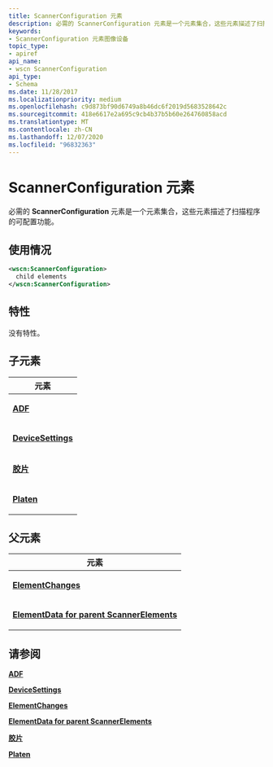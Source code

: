 ```yaml
---
title: ScannerConfiguration 元素
description: 必需的 ScannerConfiguration 元素是一个元素集合，这些元素描述了扫描程序的可配置功能。
keywords:
- ScannerConfiguration 元素图像设备
topic_type:
- apiref
api_name:
- wscn ScannerConfiguration
api_type:
- Schema
ms.date: 11/28/2017
ms.localizationpriority: medium
ms.openlocfilehash: c9d873bf90d6749a8b46dc6f2019d5683528642c
ms.sourcegitcommit: 418e6617e2a695c9cb4b37b5b60e264760858acd
ms.translationtype: MT
ms.contentlocale: zh-CN
ms.lasthandoff: 12/07/2020
ms.locfileid: "96832363"
---
```

# <a name="scannerconfiguration-element"></a>ScannerConfiguration 元素


必需的 **ScannerConfiguration** 元素是一个元素集合，这些元素描述了扫描程序的可配置功能。

<a name="usage"></a>使用情况
-----

```xml
<wscn:ScannerConfiguration>
  child elements
</wscn:ScannerConfiguration>
```

<a name="attributes"></a>特性
----------

没有特性。

## <a name="child-elements"></a>子元素


<table>
<colgroup>
<col width="100%" />
</colgroup>
<thead>
<tr class="header">
<th>元素</th>
</tr>
</thead>
<tbody>
<tr class="odd">
<td><p><a href="adf.md" data-raw-source="[&lt;strong&gt;ADF&lt;/strong&gt;](adf.md)"><strong>ADF</strong></a></p></td>
</tr>
<tr class="even">
<td><p><a href="devicesettings.md" data-raw-source="[&lt;strong&gt;DeviceSettings&lt;/strong&gt;](devicesettings.md)"><strong>DeviceSettings</strong></a></p></td>
</tr>
<tr class="odd">
<td><p><a href="film.md" data-raw-source="[&lt;strong&gt;Film&lt;/strong&gt;](film.md)"><strong>胶片</strong></a></p></td>
</tr>
<tr class="even">
<td><p><a href="platen.md" data-raw-source="[&lt;strong&gt;Platen&lt;/strong&gt;](platen.md)"><strong>Platen</strong></a></p></td>
</tr>
</tbody>
</table>

## <a name="parent-elements"></a>父元素


<table>
<colgroup>
<col width="100%" />
</colgroup>
<thead>
<tr class="header">
<th>元素</th>
</tr>
</thead>
<tbody>
<tr class="odd">
<td><p><a href="elementchanges.md" data-raw-source="[&lt;strong&gt;ElementChanges&lt;/strong&gt;](elementchanges.md)"><strong>ElementChanges</strong></a></p></td>
</tr>
<tr class="even">
<td><p><a href="elementdata-for-scannerelements-element.md" data-raw-source="[&lt;strong&gt;ElementData for parent ScannerElements&lt;/strong&gt;](elementdata-for-scannerelements-element.md)"><strong>ElementData for parent ScannerElements</strong></a></p></td>
</tr>
</tbody>
</table>

## <a name="see-also"></a>请参阅


[**ADF**](adf.md)

[**DeviceSettings**](devicesettings.md)

[**ElementChanges**](elementchanges.md)

[**ElementData for parent ScannerElements**](elementdata-for-scannerelements-element.md)

[**胶片**](film.md)

[**Platen**](platen.md)

 

 






